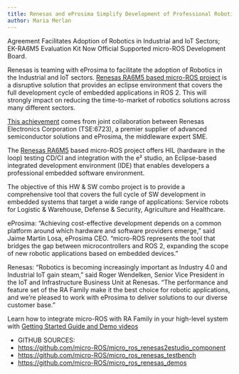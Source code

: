 ```yaml
---
title: Renesas and eProsima Simplify Development of Professional Robotics Applications on RA MCUs with micro-ROS Development Framework
author: Maria Merlan
---
```

Agreement Facilitates Adoption of Robotics in Industrial and IoT Sectors; EK-RA6M5 Evaluation Kit Now Official Supported micro-ROS Development Board.

Renesas is teaming with eProsima to facilitate the adoption of Robotics in the Industrial and IoT sectors. [Renesas RA6M5 based micro-ROS project](https://github.com/micro-ROS/micro_ros_renesas2estudio_component) is a disruptive solution that provides an eclipse environment that covers the full development cycle of embedded applications in ROS 2. This will strongly impact on reducing the time-to-market of robotics solutions across many different sectors. 

[This achievement](https://www.renesas.com/eu/en/about/press-room/renesas-and-eprosima-simplify-development-professional-robotics-applications-ra-mcus-micro-ros) comes from joint collaboration between Renesas Electronics Corporation (TSE:6723), a premier supplier of advanced semiconductor solutions and eProsima, the middleware expert SME. 

The [Renesas RA6M5](https://www.renesas.com/us/en/products/microcontrollers-microprocessors/ra-cortex-m-mcus/ek-ra6m5-evaluation-kit-ra6m5-mcu-group) based micro-ROS project offers HIL (hardware in the loop) testing CD/CI and integration with the e² studio, an Eclipse-based integrated development environment (IDE) that enables developers a professional embedded software environment.

The objective of this HW & SW combo project is to provide a comprehensive tool that covers the full cycle of SW development in embedded systems that target a wide range of applications: Service robots for Logistic & Warehouse, Defense & Security, Agriculture and Healthcare. 

eProsima: “Achieving cost-effective development depends on a common platform around which hardware and software providers emerge,” said Jaime Martin Losa, eProsima CEO. “micro-ROS represents the tool that bridges the gap between microcontrollers and ROS 2, expanding the scope of new robotic applications based on embedded devices.”

Renesas: “Robotics is becoming increasingly important as Industry 4.0 and Industrial IoT gain steam,” said Roger Wendelken, Senior Vice President in the IoT and Infrastructure Business Unit at Renesas. “The performance and feature set of the RA Family make it the best choice for robotic applications, and we’re pleased to work with eProsima to deliver solutions to our diverse customer base.”

Learn how to integrate micro-ROS with RA Family in your high-level system with [Getting Started Guide and Demo videos](https://www.youtube.com/playlist?list=PL-Kh3H15FsNTD8A8wD0_iMnvhDsqw-rga)
- GITHUB SOURCES:
- https://github.com/micro-ROS/micro_ros_renesas2estudio_component
- https://github.com/micro-ROS/micro_ros_renesas_testbench
- https://github.com/micro-ROS/micro_ros_renesas_demos
